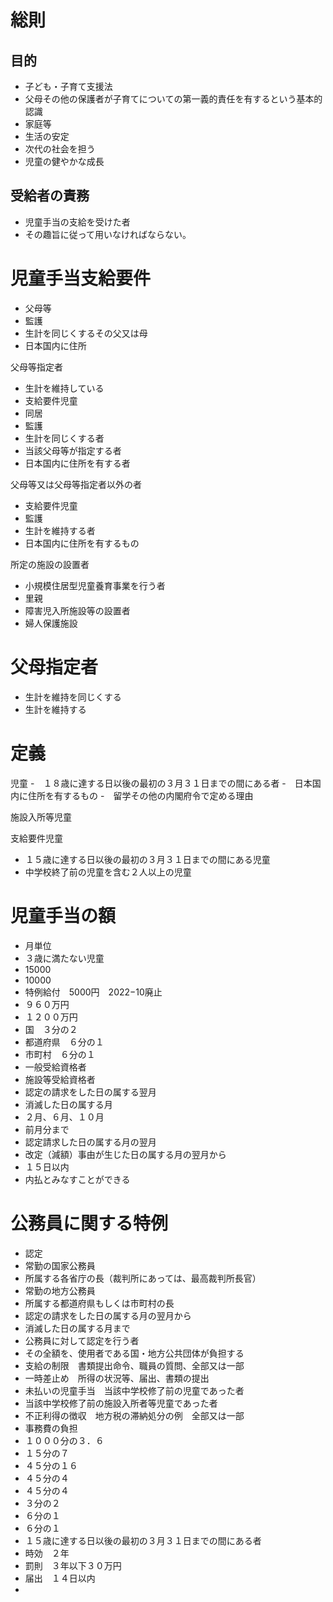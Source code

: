 # 総則
## 目的
- 子ども・子育て支援法
- 父母その他の保護者が子育てについての第一義的責任を有するという基本的認識
- 家庭等
- 生活の安定
- 次代の社会を担う
- 児童の健やかな成長

## 受給者の責務
- 児童手当の支給を受けた者
- その趣旨に従って用いなければならない。

# 児童手当支給要件
- 父母等
- 監護
- 生計を同じくするその父又は母
- 日本国内に住所

父母等指定者
- 生計を維持している
- 支給要件児童
- 同居
- 監護
- 生計を同じくする者
- 当該父母等が指定する者
- 日本国内に住所を有する者

父母等又は父母等指定者以外の者
- 支給要件児童
- 監護
- 生計を維持する者
- 日本国内に住所を有するもの

所定の施設の設置者
- 小規模住居型児童養育事業を行う者
- 里親
- 障害児入所施設等の設置者
- 婦人保護施設

# 父母指定者
- 生計を維持を同じくする
- 生計を維持する

# 定義
児童
-　１８歳に達する日以後の最初の３月３１日までの間にある者
-　日本国内に住所を有するもの
-　留学その他の内閣府令で定める理由

施設入所等児童

支給要件児童
- １５歳に達する日以後の最初の３月３１日までの間にある児童
- 中学校終了前の児童を含む２人以上の児童

# 児童手当の額
- 月単位
- ３歳に満たない児童
- 15000
- 10000
- 特例給付　5000円　2022−10廃止
- ９６０万円
- １２００万円
- 国　３分の２
- 都道府県　６分の１
- 市町村　６分の１
- 一般受給資格者
- 施設等受給資格者
- 認定の請求をした日の属する翌月
- 消滅した日の属する月
- ２月、６月、１０月
- 前月分まで
- 認定請求した日の属する月の翌月
- 改定（減額）事由が生じた日の属する月の翌月から
- １５日以内
- 内払とみなすことができる

# 公務員に関する特例
- 認定
- 常勤の国家公務員
- 所属する各省庁の長（裁判所にあっては、最高裁判所長官）
- 常勤の地方公務員
- 所属する都道府県もしくは市町村の長
- 認定の請求をした日の属する月の翌月から
- 消滅した日の属する月まで
- 公務員に対して認定を行う者
- その全額を、使用者である国・地方公共団体が負担する
- 支給の制限　書類提出命令、職員の質問、全部又は一部
- 一時差止め　所得の状況等、届出、書類の提出
- 未払いの児童手当　当該中学校修了前の児童であった者
- 当該中学校修了前の施設入所者等児童であった者
- 不正利得の徴収　地方税の滞納処分の例　全部又は一部
- 事務費の負担　
- １０００分の３．６
- １５分の７
- ４５分の１６
- ４５分の４
- ４５分の４
- ３分の２
- ６分の１
- ６分の１
- １５歳に達する日以後の最初の３月３１日までの間にある者
- 時効　２年
- 罰則　３年以下３０万円
- 届出　１４日以内
- 

